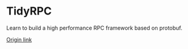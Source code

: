 # TidyRPC
Learn to build a high performance RPC framework based on protobuf.

[Origin link](https://github.com/zehuamama/tinyrpc)